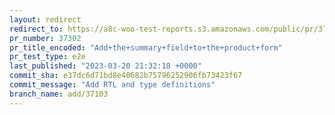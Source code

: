 ```yaml
---
layout: redirect
redirect_to: https://a8c-woo-test-reports.s3.amazonaws.com/public/pr/37302/e2e/index.html
pr_number: 37302
pr_title_encoded: "Add+the+summary+field+to+the+product+form"
pr_test_type: e2e
last_published: "2023-03-20 21:32:18 +0000"
commit_sha: e37dc6d71bd8e40682b75796252906fb73423f67
commit_message: "Add RTL and type definitions"
branch_name: add/37103
---
```


